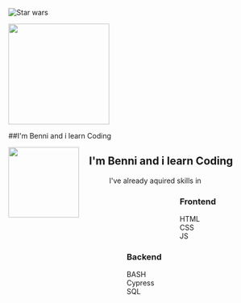 ![Star wars](https://media4.giphy.com/media/xTiIzJSKB4l7xTouE8/giphy.gif)

<img src="https://media4.giphy.com/media/xTiIzJSKB4l7xTouE8/giphy.gif" width="200px" />

##I'm Benni and i learn Coding 

<!--
**Benni2209/Benni2209** is a ✨ _special_ ✨ repository because its `README.md` (this file) appears on your GitHub profile.

Here are some ideas to get you started:

- 🔭 I’m currently working on ...
- 🌱 I’m currently learning ...
- 👯 I’m looking to collaborate on ...
- 🤔 I’m looking for help with ...
- 💬 Ask me about ...
- 📫 How to reach me: ...
- 😄 Pronouns: ...
- ⚡ Fun fact: ...
-->

<div style="float:left;">
<img src="https://media4.giphy.com/media/xTiIzJSKB4l7xTouE8/giphy.gif" width="140px" />
</div>
<h2 style="margin-left:160px;">I'm Benni and i learn Coding </h2>
</div>

<div style="margin-left:200px"> I've already aquired skills in</div>

<div style ="float:left; margin-left:200px;">
<h3> Frontend </h3>
HTML <br>
CSS <br>
JS <br>
</div>

<div style="float: right; margin-right:200px;">
<h3> Backend </h3>
BASH <br>
Cypress<br>
SQL <br>

</div>
